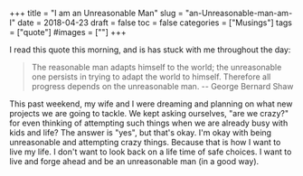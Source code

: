 +++
title = "I am an Unreasonable Man"
slug = "an-Unreasonable-man-am-I"
date = 2018-04-23
draft = false
toc = false
categories = ["Musings"]
tags = ["quote"]
#images = [""]
+++

I read this quote this morning, and is has stuck with me throughout the day:

> The reasonable man adapts himself to the world; the unreasonable one persists in trying to adapt the world to himself. Therefore all progress depends on the unreasonable man. -- George Bernard Shaw

This past weekend, my wife and I were dreaming and planning on what new projects we are going to tackle. We kept asking ourselves, "are we crazy?" for even thinking of attempting such things when we are already busy with kids and life? The answer is "yes", but that's okay. I'm okay with being unreasonable and attempting crazy things. Because that is how I want to live my life. I don't want to look back on a life time of safe choices. I want to live and forge ahead and be an unreasonable man (in a good way).
